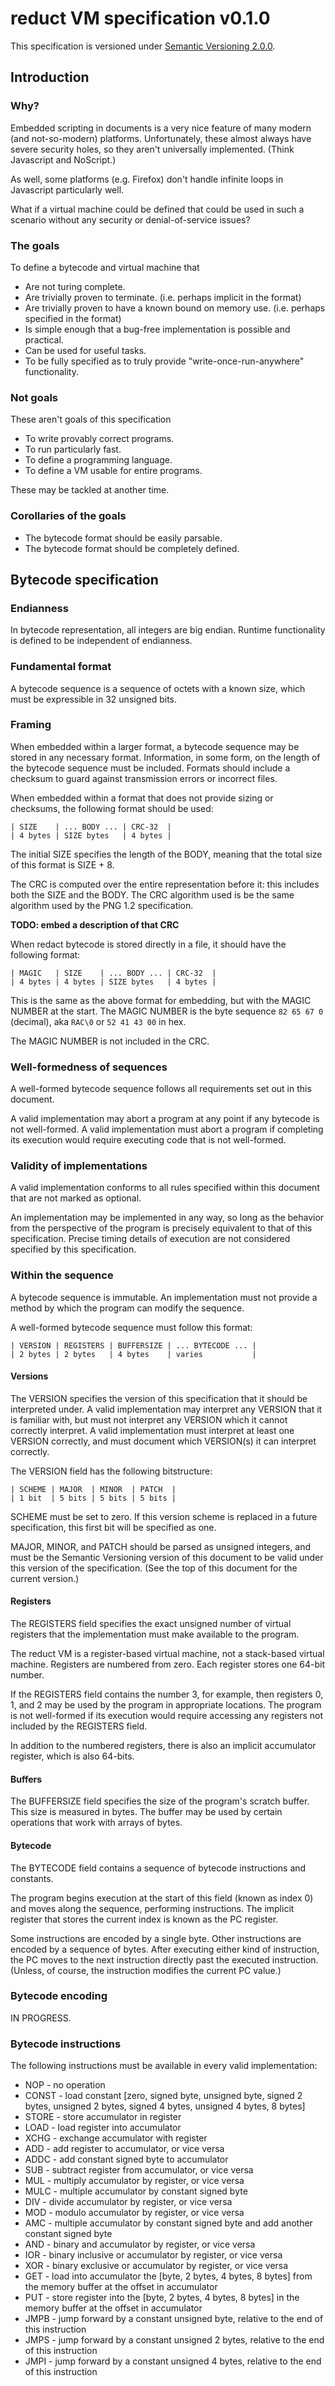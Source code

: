 # reduct VM specification v0.1.0

This specification is versioned under [Semantic Versioning 2.0.0](http://semver.org/).

## Introduction

### Why?

Embedded scripting in documents is a very nice feature of many modern (and not-so-modern) platforms.
Unfortunately, these almost always have severe security holes, so they aren't universally implemented. (Think Javascript and NoScript.)

As well, some platforms (e.g. Firefox) don't handle infinite loops in Javascript particularly well.

What if a virtual machine could be defined that could be used in such a scenario without any security or denial-of-service issues?

### The goals

To define a bytecode and virtual machine that

* Are not turing complete.
* Are trivially proven to terminate. (i.e. perhaps implicit in the format)
* Are trivially proven to have a known bound on memory use. (i.e. perhaps specified in the format)
* Is simple enough that a bug-free implementation is possible and practical.
* Can be used for useful tasks.
* To be fully specified as to truly provide "write-once-run-anywhere" functionality.

### Not goals

These aren't goals of this specification

* To write provably correct programs.
* To run particularly fast.
* To define a programming language.
* To define a VM usable for entire programs.

These may be tackled at another time.

### Corollaries of the goals

* The bytecode format should be easily parsable.
* The bytecode format should be completely defined.

## Bytecode specification

### Endianness

In bytecode representation, all integers are big endian. Runtime functionality is defined to be independent of endianness.

### Fundamental format

A bytecode sequence is a sequence of octets with a known size, which must be expressible in 32 unsigned bits.

### Framing

When embedded within a larger format, a bytecode sequence may be stored in any necessary format.
Information, in some form, on the length of the bytecode sequence must be included.
Formats should include a checksum to guard against transmission errors or incorrect files.

When embedded within a format that does not provide sizing or checksums, the following format should be used:

    | SIZE    | ... BODY ... | CRC-32  |
    | 4 bytes | SIZE bytes   | 4 bytes |

The initial SIZE specifies the length of the BODY, meaning that the total size of this format is SIZE + 8.

The CRC is computed over the entire representation before it: this includes both the SIZE and the BODY.
The CRC algorithm used is be the same algorithm used by the PNG 1.2 specification.

**TODO: embed a description of that CRC**

When redact bytecode is stored directly in a file, it should have the following format:

    | MAGIC   | SIZE    | ... BODY ... | CRC-32  |
    | 4 bytes | 4 bytes | SIZE bytes   | 4 bytes |

This is the same as the above format for embedding, but with the MAGIC NUMBER at the start.
The MAGIC NUMBER is the byte sequence `82 65 67 0` (decimal), aka `RAC\0` or `52 41 43 00` in hex.

The MAGIC NUMBER is not included in the CRC.

### Well-formedness of sequences

A well-formed bytecode sequence follows all requirements set out in this document.

A valid implementation may abort a program at any point if any bytecode is not well-formed.
A valid implementation must abort a program if completing its execution would require executing code that is not well-formed.

### Validity of implementations

A valid implementation conforms to all rules specified within this document that are not marked as optional.

An implementation may be implemented in any way, so long as the behavior from the perspective of the program is precisely equivalent to that of this specification.
Precise timing details of execution are not considered specified by this specification.

### Within the sequence

A bytecode sequence is immutable. An implementation must not provide a method by which the program can modify the sequence.

A well-formed bytecode sequence must follow this format:

    | VERSION | REGISTERS | BUFFERSIZE | ... BYTECODE ... |
    | 2 bytes | 2 bytes   | 4 bytes    | varies           |

#### Versions

The VERSION specifies the version of this specification that it should be interpreted under.
A valid implementation may interpret any VERSION that it is familiar with, but must not interpret any VERSION which it cannot correctly interpret.
A valid implementation must interpret at least one VERSION correctly, and must document which VERSION(s) it can interpret correctly.

The VERSION field has the following bitstructure:

    | SCHEME | MAJOR  | MINOR  | PATCH  |
    | 1 bit  | 5 bits | 5 bits | 5 bits |

SCHEME must be set to zero. If this version scheme is replaced in a future specification, this first bit will be specified as one.

MAJOR, MINOR, and PATCH should be parsed as unsigned integers, and must be the Semantic Versioning version of this document to be valid under
this version of the specification. (See the top of this document for the current version.)

#### Registers

The REGISTERS field specifies the exact unsigned number of virtual registers that the implementation must make available to the program.

The reduct VM is a register-based virtual machine, not a stack-based virtual machine. Registers are numbered from zero. Each register stores one 64-bit number.

If the REGISTERS field contains the number 3, for example, then registers 0, 1, and 2 may be used by the program in appropriate locations. The program is not well-formed if its execution would require accessing any registers not included by the REGISTERS field.

In addition to the numbered registers, there is also an implicit accumulator register, which is also 64-bits.

#### Buffers

The BUFFERSIZE field specifies the size of the program's scratch buffer. This size is measured in bytes. The buffer may be used by certain operations that work with arrays of bytes.

#### Bytecode

The BYTECODE field contains a sequence of bytecode instructions and constants.

The program begins execution at the start of this field (known as index 0) and moves along the sequence, performing instructions.
The implicit register that stores the current index is known as the PC register.

Some instructions are encoded by a single byte. Other instructions are encoded by a sequence of bytes.
After executing either kind of instruction, the PC moves to the next instruction directly past the executed instruction.
(Unless, of course, the instruction modifies the current PC value.)

### Bytecode encoding

IN PROGRESS.

### Bytecode instructions

The following instructions must be available in every valid implementation:

* NOP - no operation
* CONST - load constant [zero, signed byte, unsigned byte, signed 2 bytes, unsigned 2 bytes, signed 4 bytes, unsigned 4 bytes, 8 bytes]
* STORE - store accumulator in register
* LOAD - load register into accumulator
* XCHG - exchange accumulator with register
* ADD - add register to accumulator, or vice versa
* ADDC - add constant signed byte to accumulator
* SUB - subtract register from accumulator, or vice versa
* MUL - multiply accumulator by register, or vice versa
* MULC - multiple accumulator by constant signed byte
* DIV - divide accumulator by register, or vice versa
* MOD - modulo accumulator by register, or vice versa
* AMC - multiple accumulator by constant signed byte and add another constant signed byte
* AND - binary and accumulator by register, or vice versa
* IOR - binary inclusive or accumulator by register, or vice versa
* XOR - binary exclusive or accumulator by register, or vice versa
* GET - load into accumulator the [byte, 2 bytes, 4 bytes, 8 bytes] from the memory buffer at the offset in accumulator
* PUT - store register into the [byte, 2 bytes, 4 bytes, 8 bytes] in the memory buffer at the offset in accumulator
* JMPB - jump forward by a constant unsigned byte, relative to the end of this instruction
* JMPS - jump forward by a constant unsigned 2 bytes, relative to the end of this instruction
* JMPI - jump forward by a constant unsigned 4 bytes, relative to the end of this instruction

